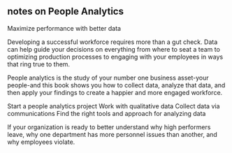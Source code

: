 ## notes on People Analytics

Maximize performance with better data

Developing a successful workforce requires more than a gut check. Data can help guide your decisions on everything from where to seat a team to optimizing production processes to engaging with your employees in ways that ring true to them.

People analytics is the study of your number one business asset-your people-and this book shows you how to collect data, analyze that data, and then apply your findings to create a happier and more engaged workforce.

Start a people analytics project
Work with qualitative data
Collect data via communications
Find the right tools and approach for analyzing data

If your organization is ready to better understand why high performers leave, why one department has more personnel issues than another, and why employees violate.
